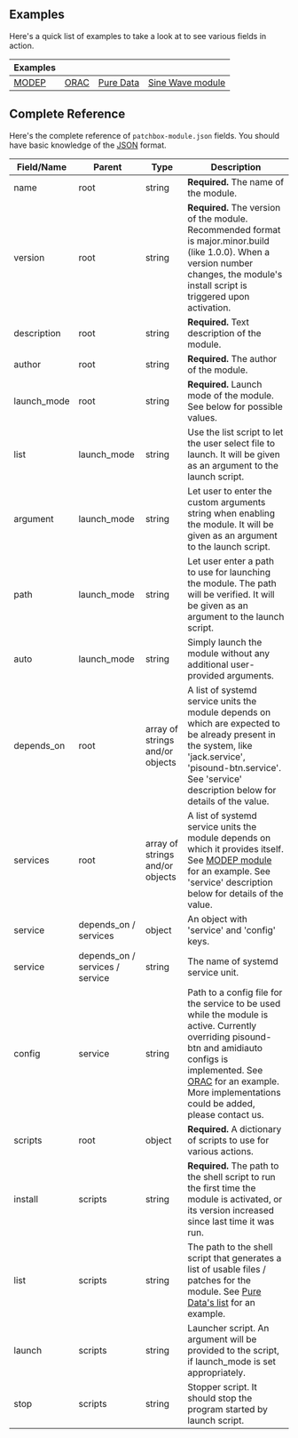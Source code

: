 ## Examples

Here's a quick list of examples to take a look at to see various fields in action.

| Examples | | | |
| ---- | ---- | ---- | ---- |
| <a href="https://github.com/BlokasLabs/patchbox-modules/blob/master/modep/patchbox-module.json" target="_blank">MODEP</a> | <a href="https://github.com/BlokasLabs/patchbox-modules/blob/master/orac/patchbox-module.json" target="_blank">ORAC</a>  | <a href="https://github.com/BlokasLabs/patchbox-modules/blob/master/puredata/patchbox-module.json" target="_blank">Pure Data</a> | <a href="https://github.com/BlokasLabs/sine-module/blob/master/patchbox-module.json" target="_blank">Sine Wave module</a> |

## Complete Reference

Here's the complete reference of `patchbox-module.json` fields. You should have basic knowledge of the <a href="https://en.wikipedia.org/wiki/JSON" target="_blank">JSON</a> format.

| Field/Name  | Parent | Type   | Description |
| ----------- | ------ | ------ | ----------- |
| name        | root   | string | **Required.** The name of the module. |
| version     | root   | string | **Required.** The version of the module. Recommended format is major.minor.build (like 1.0.0). When a version number changes, the module's install script is triggered upon activation. |
| description | root   | string | **Required.** Text description of the module. |
| author      | root   | string | **Required.** The author of the module. |
| launch_mode | root   | string | **Required.** Launch mode of the module. See below for possible values. |
| list        | launch_mode | string | Use the list script to let the user select file to launch. It will be given as an argument to the launch script. |
| argument    | launch_mode | string | Let user to enter the custom arguments string when enabling the module. It will be given as an argument to the launch script. |
| path        | launch_mode | string | Let user enter a path to use for launching the module. The path will be verified. It will be given as an argument to the launch script. |
| auto        | launch_mode | string | Simply launch the module without any additional user-provided arguments. |
| depends_on  | root   | array of strings and/or objects | A list of systemd service units the module depends on which are expected to be already present in the system, like 'jack.service', 'pisound-btn.service'. See 'service' description below for details of the value. |
| services    | root   | array of strings and/or objects | A list of systemd service units the module depends on which it provides itself. See [MODEP module](https://github.com/BlokasLabs/patchbox-modules/blob/master/modep/patchbox-module.json) for an example. See 'service' description below for details of the value. |
| service     | depends_on / services | object | An object with 'service' and 'config' keys. |
| service     | depends_on / services / service | string | The name of systemd service unit. |
| config      | service | string | Path to a config file for the service to be used while the module is active. Currently overriding pisound-btn and amidiauto configs is implemented. See <a href="https://github.com/BlokasLabs/patchbox-modules/tree/master/orac" target="_blank">ORAC</a> for an example. More implementations could be added, please contact us. |
| scripts     | root   | object | **Required.** A dictionary of scripts to use for various actions. |
| install     | scripts | string | **Required.** The path to the shell script to run the first time the module is activated, or its version increased since last time it was run. |
| list        | scripts | string | The path to the shell script that generates a list of usable files / patches for the module. See <a href="https://github.com/BlokasLabs/patchbox-modules/blob/master/puredata/list.sh" target="_blank">Pure Data's list</a> for an example. |
| launch      | scripts | string | Launcher script. An argument will be provided to the script, if launch_mode is set appropriately. |
| stop        | scripts | string | Stopper script. It should stop the program started by launch script. |
